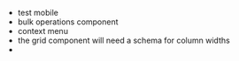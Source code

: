 - test mobile
- bulk operations component
- context menu
- the grid component will need a schema for column widths
- 
